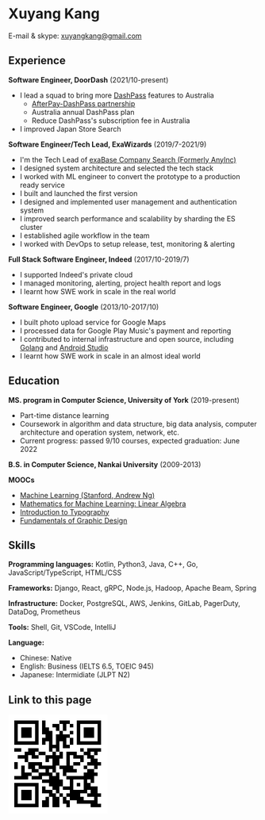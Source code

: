 Xuyang Kang
======

E-mail & skype: [xuyangkang@gmail.com](mailto:xuyangkang@gmail.com)

Experience
---------
**Software Engineer, DoorDash** (2021/10-present)

- I lead a squad to bring more [DashPass](https://help.doordash.com/consumers/s/article/What-is-DashPass?language=en_US) features to Australia
    -  [AfterPay-DashPass partnership](https://doordash.news/australia/dash-now-pay-later-doordash-launches-partnership-with-afterpay/)       
    -  Australia annual DashPass plan
    -  Reduce DashPass's subscription fee in Australia
- I improved Japan Store Search

**Software Engineer/Tech Lead, ExaWizards** (2019/7-2021/9)

- I'm the Tech Lead of [exaBase Company Search (Formerly AnyInc)](https://exawizards.com/exabase/companysearch/)
- I designed system architecture and selected the tech stack
- I worked with ML engineer to convert the prototype to a production ready service
- I built and launched the first version
- I designed and implemented user management and authentication system
- I improved search performance and scalability by sharding the ES cluster
- I established agile workflow in the team
- I worked with DevOps to setup release, test, monitoring & alerting

**Full Stack Software Engineer, Indeed** (2017/10-2019/7)

- I supported Indeed's private cloud
- I managed monitoring, alerting, project health report and logs
- I learnt how SWE work in scale in the real world

**Software Engineer, Google** (2013/10-2017/10)

- I built photo upload service for Google Maps
- I processed data for Google Play Music's payment and reporting
- I contributed to internal infrastructure and open source, including [Golang](https://github.com/golang/go/blob/0652274c10f8f2a520c30bf43bb968dac91bf9f5/AUTHORS#L1451) and [Android Studio](https://developer.android.com/training/app-indexing)
- I learnt how SWE work in scale in an almost ideal world


Education
---------
**MS. program in Computer Science, University of York** (2019-present)

- Part-time distance learning
- Coursework in algorithm and data structure, big data analysis, computer architecture and operation system, network, etc.
- Current progress: passed 9/10 courses, expected graduation: June 2022

**B.S. in Computer Science, Nankai University** (2009-2013)

**MOOCs**

- [Machine Learning (Stanford, Andrew Ng)](ML.pdf)
- [Mathematics for Machine Learning: Linear Algebra](https://coursera.org/share/f7b2a5490da199784863314e386667aa)
- [Introduction to Typography](https://coursera.org/share/7b866f49bc2d8a5714392ed96a91f684)
- [Fundamentals of Graphic Design](https://coursera.org/share/bd60ef42629374c2630913ae19af00fc)


Skills
------
**Programming languages:** Kotlin, Python3, Java, C++, Go, JavaScript/TypeScript, HTML/CSS

**Frameworks:** Django, React, gRPC, Node.js, Hadoop, Apache Beam, Spring

**Infrastructure:** Docker, PostgreSQL, AWS, Jenkins, GitLab, PagerDuty, DataDog, Prometheus

**Tools:** Shell, Git, VSCode, IntelliJ

**Language:**

- Chinese: Native
- English: Business (IELTS 6.5, TOEIC 945)
- Japanese: Intermidiate (JLPT N2)

Link to this page
------
![](qr-resume.png)

